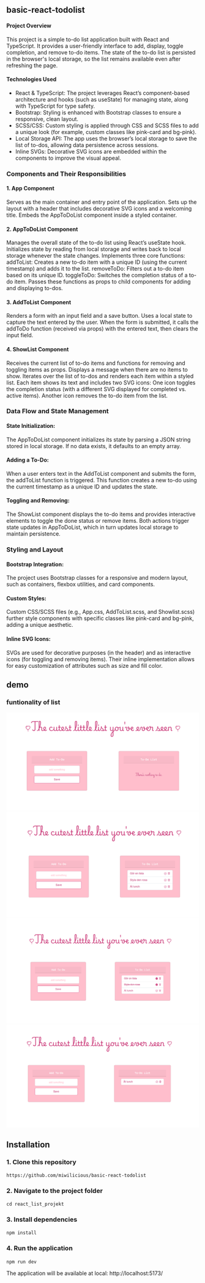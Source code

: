 ## basic-react-todolist

#### Project Overview
This project is a simple to-do list application built with React and TypeScript. It provides a user-friendly interface to add, display, toggle completion, and remove to-do items. The state of the to-do list is persisted in the browser's local storage, so the list remains available even after refreshing the page.

 #### Technologies Used
- React & TypeScript: The project leverages React’s component-based architecture and hooks (such as useState) for managing state, along with TypeScript for type safety.
- Bootstrap: Styling is enhanced with Bootstrap classes to ensure a responsive, clean layout.
- SCSS/CSS: Custom styling is applied through CSS and SCSS files to add a unique look (for example, custom classes like pink-card and bg-pink).
- Local Storage API: The app uses the browser’s local storage to save the list of to-dos, allowing data persistence across sessions.
- Inline SVGs: Decorative SVG icons are embedded within the components to improve the visual appeal.
 
 ### Components and Their Responsibilities

#### 1. App Component
Serves as the main container and entry point of the application.
Sets up the layout with a header that includes decorative SVG icons and a welcoming title.
Embeds the AppToDoList component inside a styled container.


#### 2. AppToDoList Component
Manages the overall state of the to-do list using React’s useState hook.
Initializes state by reading from local storage and writes back to local storage whenever the state changes.
Implements three core functions:
addToList: Creates a new to-do item with a unique ID (using the current timestamp) and adds it to the list.
removeToDo: Filters out a to-do item based on its unique ID.
toggleToDo: Switches the completion status of a to-do item.
Passes these functions as props to child components for adding and displaying to-dos.

#### 3. AddToList Component

Renders a form with an input field and a save button.
Uses a local state to capture the text entered by the user.
When the form is submitted, it calls the addToDo function (received via props) with the entered text, then clears the input field.

#### 4. ShowList Component

Receives the current list of to-do items and functions for removing and toggling items as props.
Displays a message when there are no items to show.
Iterates over the list of to-dos and renders each item within a styled list.
Each item shows its text and includes two SVG icons:
One icon toggles the completion status (with a different SVG displayed for completed vs. active items).
Another icon removes the to-do item from the list.

### Data Flow and State Management

#### State Initialization:
The AppToDoList component initializes its state by parsing a JSON string stored in local storage. If no data exists, it defaults to an empty array.

#### Adding a To-Do:
When a user enters text in the AddToList component and submits the form, the addToList function is triggered. This function creates a new to-do using the current timestamp as a unique ID and updates the state.

#### Toggling and Removing:
The ShowList component displays the to-do items and provides interactive elements to toggle the done status or remove items. Both actions trigger state updates in AppToDoList, which in turn updates local storage to maintain persistence.

### Styling and Layout

#### Bootstrap Integration:
The project uses Bootstrap classes for a responsive and modern layout, such as containers, flexbox utilities, and card components.

#### Custom Styles:
Custom CSS/SCSS files (e.g., App.css, AddToList.scss, and Showlist.scss) further style components with specific classes like pink-card and bg-pink, adding a unique aesthetic.

#### Inline SVG Icons:
SVGs are used for decorative purposes (in the header) and as interactive icons (for toggling and removing items). Their inline implementation allows for easy customization of attributes such as size and fill color.


## demo


### funtionality of list

![image](./public/demo/1.PNG)
![image](./public/demo/2.PNG)
![image](./public/demo/3.PNG)
![image](./public/demo/4.PNG)




## Installation
 
### 1. Clone this repository
```
https://github.com/miwilicious/basic-react-todolist
```
 
### 2. Navigate to the project folder
```
cd react_list_projekt
```
 
### 3. Install dependencies
```
npm install
```
 
### 4. Run the application
```
npm run dev
```
The application will be available at local: http://localhost:5173/
